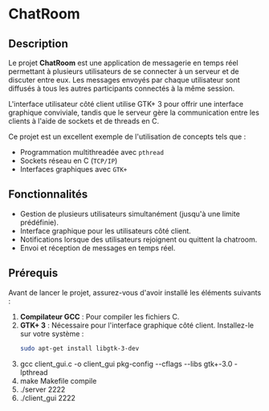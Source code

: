 # ChatRoom  

## Description  

Le projet **ChatRoom** est une application de messagerie en temps réel permettant à plusieurs utilisateurs de se connecter à un serveur et de discuter entre eux. Les messages envoyés par chaque utilisateur sont diffusés à tous les autres participants connectés à la même session.  

L'interface utilisateur côté client utilise GTK+ 3 pour offrir une interface graphique conviviale, tandis que le serveur gère la communication entre les clients à l'aide de sockets et de threads en C.  

Ce projet est un excellent exemple de l'utilisation de concepts tels que :  
- Programmation multithreadée avec `pthread`  
- Sockets réseau en C (`TCP/IP`)  
- Interfaces graphiques avec `GTK+`  

## Fonctionnalités  

- Gestion de plusieurs utilisateurs simultanément (jusqu'à une limite prédéfinie).  
- Interface graphique pour les utilisateurs côté client.  
- Notifications lorsque des utilisateurs rejoignent ou quittent la chatroom.  
- Envoi et réception de messages en temps réel.  

## Prérequis  

Avant de lancer le projet, assurez-vous d'avoir installé les éléments suivants :  

1. **Compilateur GCC** : Pour compiler les fichiers C.  
2. **GTK+ 3** : Nécessaire pour l'interface graphique côté client. Installez-le sur votre système :  
   ```bash
   sudo apt-get install libgtk-3-dev
3. gcc client_gui.c -o client_gui pkg-config --cflags --libs gtk+-3.0 -lpthread
4. make Makefile compile
5. ./server 2222
6. ./client_gui 2222